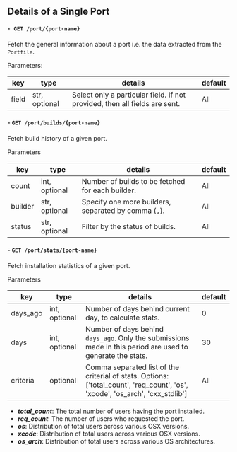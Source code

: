 ## Details of a Single Port

#### `- GET /port/{port-name}`

Fetch the general information about a port i.e. the data extracted from the `Portfile`.

Parameters:

| key | type | details | default |
|------|-----|----|----|
| field | str, optional | Select only a particular field. If not provided, then all fields are sent.| All |

#### - `GET /port/builds/{port-name}`

Fetch build history of a given port.

Parameters

| key | type | details | default |
|------|-----|----|----|
| count | int, optional | Number of builds to be fetched for each builder. | All |
| builder | str, optional | Specify one more builders, separated by comma (`,`). | All |
| status | str, optional | Filter by the status of builds. | All |


#### - `GET /port/stats/{port-name}`

Fetch installation statistics of a given port.

Parameters

| key | type | details | default
|------|-----|----|----|
| days_ago | int, optional | Number of days behind current day, to calculate stats. | 0 |
| days | int, optional | Number of days behind `days_ago`. Only the submissions made in this period are used to generate the stats. | 30 |
| criteria | optional | Comma separated list of the criterial of stats. Options: ['total_count', 'req_count', 'os', 'xcode', 'os_arch', 'cxx_stdlib'] | All |
    
- ***total_count***: The total number of users having the port installed.
- ***req_count***: The number of users who requested the port.
- ***os***: Distribution of total users across various OSX versions.
- ***xcode***: Distribution of total users across various OSX versions.
- ***os_arch***: Distribution of total users across various OS architectures.
